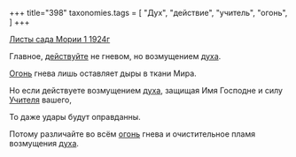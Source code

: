 +++
title="398"
taxonomies.tags = [
 "Дух",
 "действие",
 "учитель",
 "огонь",
]
+++

[Листы сада Мории 1 1924г](/agni/1924)

Главное, [действуйте](/tags/действие) не гневом, но возмущением [духа](/tags/Дух).   

[Огонь](/tags/[огонь](/tags/огонь)) гнева лишь оставляет дыры в ткани Мира.   

Но если действуете возмущением [духа](/tags/Дух), защищая Имя Господне и силу [Учителя](/tags/учитель) вашего,   

То даже удары будут оправданны.   

Потому различайте во всём [огонь](/tags/огонь) гнева и очистительное пламя возмущения [духа](/tags/Дух).   

